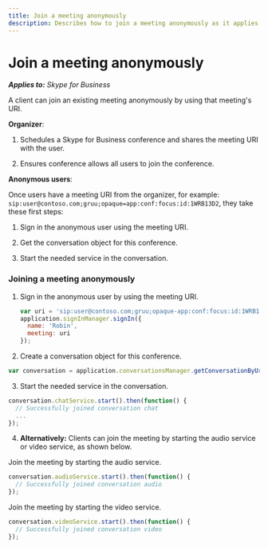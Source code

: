 ```yaml
---
title: Join a meeting anonymously
description: Describes how to join a meeting anonymously as it applies to Skype for Business and provides a code example.
---
```

# Join a meeting anonymously


 _**Applies to:** Skype for Business_

A client can join an existing meeting anonymously by using that meeting's URI.

 **Organizer**:

1. Schedules a Skype for Business conference and shares the meeting URI with the user.
    
2. Ensures conference allows all users to join the conference.
    
**Anonymous users**:

Once users have a meeting URI from the organizer, for example: `sip:user@contoso.com;gruu;opaque=app:conf:focus:id:1WRB13D2`, they take these first steps:

1. Sign in the anonymous user using the meeting URI.
    
2. Get the conversation object for this conference.
    
3. Start the needed service in the conversation.
 
### Joining a meeting anonymously


1. Sign in the anonymous user by using the meeting URI.

   ```js
   var uri = 'sip:user@contoso.com;gruu;opaque-app:conf:focus:id:1WRB13D2';
   application.signInManager.signIn({
     name: 'Robin',
     meeting: uri
   });
   ```

2. Create a conversation object for this conference.

  ```js
  var conversation = application.conversationsManager.getConversationByUri(uri);
  ```

3. Start the needed service in the conversation.

  ```js
  conversation.chatService.start().then(function() {
	// Successfully joined conversation chat
	...
  });
  ```

4. **Alternatively:** Clients can join the meeting by starting the audio service or video service, as shown below.

  Join the meeting by starting the audio service.
  
  ```js
  conversation.audioService.start().then(function() {
	// Successfully joined conversation audio
  });
  ```

  Join the meeting by starting the video service.
  
  ```js
  conversation.videoService.start().then(function() {
	// Successfully joined conversation video
  });
  ```


